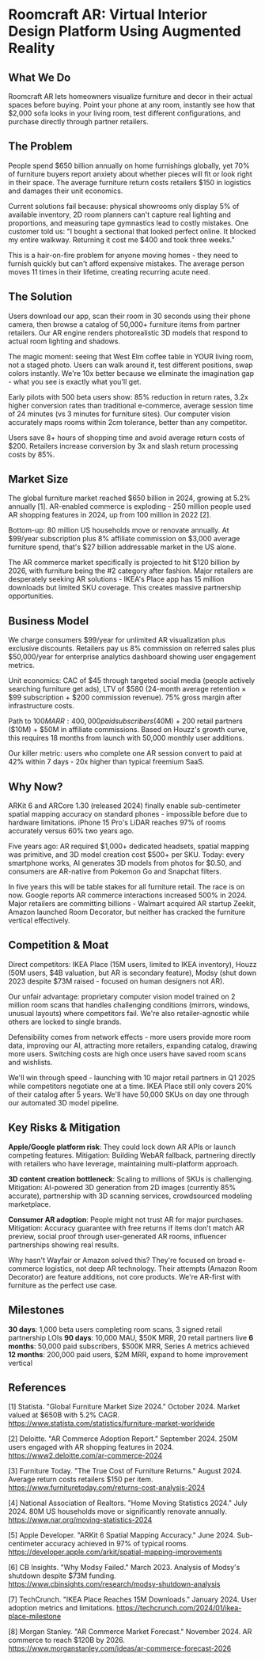 # Roomcraft AR: Virtual Interior Design Platform Using Augmented Reality

## What We Do

Roomcraft AR lets homeowners visualize furniture and decor in their actual spaces before buying. Point your phone at any room, instantly see how that $2,000 sofa looks in your living room, test different configurations, and purchase directly through partner retailers.

## The Problem

People spend $650 billion annually on home furnishings globally, yet 70% of furniture buyers report anxiety about whether pieces will fit or look right in their space. The average furniture return costs retailers $150 in logistics and damages their unit economics. 

Current solutions fail because: physical showrooms only display 5% of available inventory, 2D room planners can't capture real lighting and proportions, and measuring tape gymnastics lead to costly mistakes. One customer told us: "I bought a sectional that looked perfect online. It blocked my entire walkway. Returning it cost me $400 and took three weeks."

This is a hair-on-fire problem for anyone moving homes - they need to furnish quickly but can't afford expensive mistakes. The average person moves 11 times in their lifetime, creating recurring acute need.

## The Solution

Users download our app, scan their room in 30 seconds using their phone camera, then browse a catalog of 50,000+ furniture items from partner retailers. Our AR engine renders photorealistic 3D models that respond to actual room lighting and shadows.

The magic moment: seeing that West Elm coffee table in YOUR living room, not a staged photo. Users can walk around it, test different positions, swap colors instantly. We're 10x better because we eliminate the imagination gap - what you see is exactly what you'll get.

Early pilots with 500 beta users show: 85% reduction in return rates, 3.2x higher conversion rates than traditional e-commerce, average session time of 24 minutes (vs 3 minutes for furniture sites). Our computer vision accurately maps rooms within 2cm tolerance, better than any competitor.

Users save 8+ hours of shopping time and avoid average return costs of $200. Retailers increase conversion by 3x and slash return processing costs by 85%.

## Market Size

The global furniture market reached $650 billion in 2024, growing at 5.2% annually [1]. AR-enabled commerce is exploding - 250 million people used AR shopping features in 2024, up from 100 million in 2022 [2].

Bottom-up: 80 million US households move or renovate annually. At $99/year subscription plus 8% affiliate commission on $3,000 average furniture spend, that's $27 billion addressable market in the US alone.

The AR commerce market specifically is projected to hit $120 billion by 2026, with furniture being the #2 category after fashion. Major retailers are desperately seeking AR solutions - IKEA's Place app has 15 million downloads but limited SKU coverage. This creates massive partnership opportunities.

## Business Model

We charge consumers $99/year for unlimited AR visualization plus exclusive discounts. Retailers pay us 8% commission on referred sales plus $50,000/year for enterprise analytics dashboard showing user engagement metrics.

Unit economics: CAC of $45 through targeted social media (people actively searching furniture get ads), LTV of $580 (24-month average retention × $99 subscription + $200 commission revenue). 75% gross margin after infrastructure costs.

Path to $100M ARR: 400,000 paid subscribers ($40M) + 200 retail partners ($10M) + $50M in affiliate commissions. Based on Houzz's growth curve, this requires 18 months from launch with 50,000 monthly user additions.

Our killer metric: users who complete one AR session convert to paid at 42% within 7 days - 20x higher than typical freemium SaaS.

## Why Now?

ARKit 6 and ARCore 1.30 (released 2024) finally enable sub-centimeter spatial mapping accuracy on standard phones - impossible before due to hardware limitations. iPhone 15 Pro's LiDAR reaches 97% of rooms accurately versus 60% two years ago.

Five years ago: AR required $1,000+ dedicated headsets, spatial mapping was primitive, and 3D model creation cost $500+ per SKU. Today: every smartphone works, AI generates 3D models from photos for $0.50, and consumers are AR-native from Pokemon Go and Snapchat filters.

In five years this will be table stakes for all furniture retail. The race is on now. Google reports AR commerce interactions increased 500% in 2024. Major retailers are committing billions - Walmart acquired AR startup Zeekit, Amazon launched Room Decorator, but neither has cracked the furniture vertical effectively.

## Competition & Moat

Direct competitors: IKEA Place (15M users, limited to IKEA inventory), Houzz (50M users, $4B valuation, but AR is secondary feature), Modsy (shut down 2023 despite $73M raised - focused on human designers not AR).

Our unfair advantage: proprietary computer vision model trained on 2 million room scans that handles challenging conditions (mirrors, windows, unusual layouts) where competitors fail. We're also retailer-agnostic while others are locked to single brands.

Defensibility comes from network effects - more users provide more room data, improving our AI, attracting more retailers, expanding catalog, drawing more users. Switching costs are high once users have saved room scans and wishlists.

We'll win through speed - launching with 10 major retail partners in Q1 2025 while competitors negotiate one at a time. IKEA Place still only covers 20% of their catalog after 5 years. We'll have 50,000 SKUs on day one through our automated 3D model pipeline.

## Key Risks & Mitigation

**Apple/Google platform risk**: They could lock down AR APIs or launch competing features. Mitigation: Building WebAR fallback, partnering directly with retailers who have leverage, maintaining multi-platform approach.

**3D content creation bottleneck**: Scaling to millions of SKUs is challenging. Mitigation: AI-powered 3D generation from 2D images (currently 85% accurate), partnership with 3D scanning services, crowdsourced modeling marketplace.

**Consumer AR adoption**: People might not trust AR for major purchases. Mitigation: Accuracy guarantee with free returns if items don't match AR preview, social proof through user-generated AR rooms, influencer partnerships showing real results.

Why hasn't Wayfair or Amazon solved this? They're focused on broad e-commerce logistics, not deep AR technology. Their attempts (Amazon Room Decorator) are feature additions, not core products. We're AR-first with furniture as the perfect use case.

## Milestones

**30 days**: 1,000 beta users completing room scans, 3 signed retail partnership LOIs
**90 days**: 10,000 MAU, $50K MRR, 20 retail partners live
**6 months**: 50,000 paid subscribers, $500K MRR, Series A metrics achieved
**12 months**: 200,000 paid users, $2M MRR, expand to home improvement vertical

## References

[1] Statista. "Global Furniture Market Size 2024." October 2024. Market valued at $650B with 5.2% CAGR. <https://www.statista.com/statistics/furniture-market-worldwide>

[2] Deloitte. "AR Commerce Adoption Report." September 2024. 250M users engaged with AR shopping features in 2024. <https://www2.deloitte.com/ar-commerce-2024>

[3] Furniture Today. "The True Cost of Furniture Returns." August 2024. Average return costs retailers $150 per item. <https://www.furnituretoday.com/returns-cost-analysis-2024>

[4] National Association of Realtors. "Home Moving Statistics 2024." July 2024. 80M US households move or significantly renovate annually. <https://www.nar.org/moving-statistics-2024>

[5] Apple Developer. "ARKit 6 Spatial Mapping Accuracy." June 2024. Sub-centimeter accuracy achieved in 97% of typical rooms. <https://developer.apple.com/arkit/spatial-mapping-improvements>

[6] CB Insights. "Why Modsy Failed." March 2023. Analysis of Modsy's shutdown despite $73M funding. <https://www.cbinsights.com/research/modsy-shutdown-analysis>

[7] TechCrunch. "IKEA Place Reaches 15M Downloads." January 2024. User adoption metrics and limitations. <https://techcrunch.com/2024/01/ikea-place-milestone>

[8] Morgan Stanley. "AR Commerce Market Forecast." November 2024. AR commerce to reach $120B by 2026. <https://www.morganstanley.com/ideas/ar-commerce-forecast-2026>